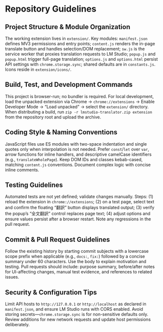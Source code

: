 # Repository Guidelines

## Project Structure & Module Organization
The working extension lives in `extension/`. Key modules: `manifest.json` defines MV3 permissions and entry points; `content.js` renders the in-page translate button and handles selection/DOM replacement; `sw.js` is the service worker that proxies translation requests to LM Studio; `popup.js` and `popup.html` trigger full-page translation; `options.js` and `options.html` persist API settings with `chrome.storage.sync`; shared defaults are in `constants.js`. Icons reside in `extension/icons/`.

## Build, Test, and Development Commands
This project is browser-run; no bundler is required. For local development, load the unpacked extension via Chrome → `chrome://extensions` → Enable Developer Mode → “Load unpacked” → select the `extension/` directory. When distributing a build, run `zip -r lmstudio-translator.zip extension` from the repository root and upload the archive.

## Coding Style & Naming Conventions
JavaScript files use ES modules with two-space indentation and single quotes only when interpolation is not needed. Prefer `const`/`let` over `var`, arrow functions for inline handlers, and descriptive camelCase identifiers (e.g., `translateWholePage`). Keep DOM IDs and classes kebab-cased, matching `content.js` conventions. Document complex logic with concise inline comments.

## Testing Guidelines
Automated tests are not yet defined; validate changes manually. Steps: (1) reload the extension in `chrome://extensions`; (2) on a test page, select text and confirm the floating “翻訳” button displays translated output; (3) verify the popup’s “全文翻訳” control replaces page text; (4) adjust options and ensure values persist after a browser restart. Note any regressions in the pull request.

## Commit & Pull Request Guidelines
Follow the existing history by starting commit subjects with a lowercase scope prefix when applicable (e.g., `docs:`, `fix:`) followed by a concise summary under 60 characters. Use the body to explain motivation and testing. Pull requests should include: purpose summary, before/after notes for UI-affecting changes, manual test evidence, and references to related issues.

## Security & Configuration Tips
Limit API hosts to `http://127.0.0.1` or `http://localhost` as declared in `manifest.json`, and ensure LM Studio runs with CORS enabled. Avoid storing secrets—`chrome.storage.sync` is for non-sensitive defaults only. Review additions for new network requests and update host permissions deliberately.
